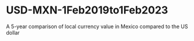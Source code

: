 # USD-MXN-1Feb2019to1Feb2023
A 5-year comparison of local​ ​currency value in Mexico compared to the US dollar​
